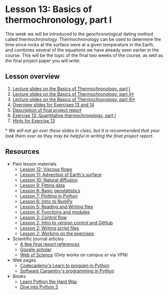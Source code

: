 # Lesson 13: Basics of thermochronology, part I
This week we will be introduced to the geochronological dating method called thermochronology.
Thermochronology can be used to determine the time since rocks at the surface were at a given temperature in the Earth, and combines several of the equations we have already seen earlier in the course.
This will be the topic of the final two weeks of the course, as well as the final project paper you will write.

## Lesson overview

1. [Lecture slides on the Basics of Thermochronology, part I](Lesson/Lesson-13.1-Basic-concepts-of-thermochronology.pdf)
2. [Lecture slides on the Basics of Thermochronology, part II\*](Lesson/Lesson-13.2-Low-temperature-thermochronology.pdf)
3. [Lecture slides on the Basics of Thermochronology, part III\*](Lesson/Lesson-13.3-Quantifying-erosion-with-thermochronology.pdf)
4. [Overview slides for Exercises 13 and 14](Lesson/Lesson-13.4-Intro-to-thermochronology-overview.pdf)
5. [Description of final project report](Lesson/Final-report.md)
6. [Exercise 13: Quantitative thermochronology, part I](https://classroom.github.com/assignment-invitations/b1b28d52eb9cc5daef0a15519fbee66a)
7. [Hints for Exercise 13](Lesson/hints.md)

\* *We will not go over these slides in class, but it is recommended that your look them over as they may be helpful in writing the final project report*.

## Resources
- Past lesson materials
  - [Lesson 12: Viscous flows](https://github.com/Intro-Quantitative-Geology/Lesson-12-Viscous-flows)
  - [Lesson 11: Advection of Earth's surface](https://github.com/Intro-Quantitative-Geology/Lesson-11-Advection-of-Earths-surface)
  - [Lesson 10: Natural diffusion](https://github.com/Intro-Quantitative-Geology/Lesson-10-Natural-diffusion)
  - [Lesson 9: Fitting data](https://github.com/Intro-Quantitative-Geology/Lesson-9-Fitting-data)
  - [Lesson 8: Basic geostatistics](https://github.com/Intro-Quantitative-Geology/Lesson-8-Basic-geostatistics)
  - [Lesson 7: Plotting in Python](https://github.com/Python-for-geo-people/Lesson-7-Plotting)
  - [Lesson 6: Intro to NumPy](https://github.com/Python-for-geo-people/Lesson-6-Intro-to-NumPy/blob/master/Lesson/intro-to-numpy.md)
  - [Lesson 5: Reading and Writing files](https://github.com/Python-for-geo-people/Lesson-5-Reading-Writing)
  - [Lesson 4: Functions and modules](https://github.com/Python-for-geo-people/Functions-and-modules)
  - [Lesson 3: Control flow](https://github.com/Python-for-geo-people/Control-flow)
  - [Lesson 2: Intro to version control and GitHub](https://github.com/Python-for-geo-people/Diving-into-Python/tree/master/Lesson/intro-to-GitHub.md)
  - [Lesson 2: Writing script files](https://github.com/Python-for-geo-people/Diving-into-Python/tree/master/Lesson/writing-scripts.md)
  - [Lesson 2: Working on the exercises](https://github.com/Python-for-geo-people/Diving-into-Python/tree/master/Lesson/working-on-assignment.md)
- Scientific journal articles
  - [A few final report references](https://moodle.helsinki.fi/course/view.php?id=12453#section-4)
  - [Google scholar](https://scholar.google.fi/)
  - [Web of Science](https://webofknowledge.com) (Only works on campus or via VPN)
- Web pages
  - [Codecademy's Learn to program in Python](https://www.codecademy.com/learn/python)
  - [Software Carpentry's programming in Python](https://swcarpentry.github.io/python-novice-inflammation/)
- Books
  - [Learn Python the Hard Way](http://learnpythonthehardway.org/book/)
  - [Dive into Python 3](http://www.diveinto.org/python3/)
